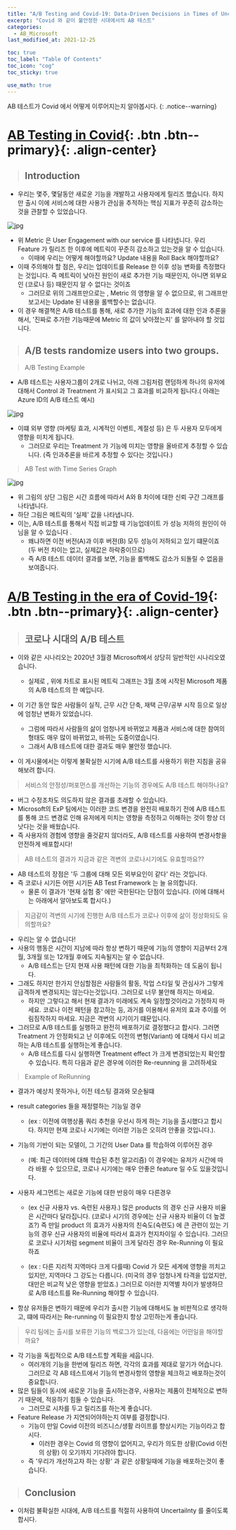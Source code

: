 ```yaml
---
title: "A/B Testing and Covid-19: Data-Driven Decisions in Times of Uncertainty"
excerpt: "Covid 와 같이 불안정한 시대에서의 AB 테스트"
categories:
  - AB_Microsoft
last_modified_at: 2021-12-25

toc: true
toc_label: "Table Of Contents"
toc_icon: "cog"
toc_sticky: true

use_math: true
---
```


 AB 테스트가 Covid 에서 어떻게 이루어지는지 알아봅시다.
{: .notice--warning}

# [AB Testing in Covid](#link){: .btn .btn--primary}{: .align-center}

> ## Introduction

- 우리는 몇주, 몇달동안 새로운 기능을 개발하고 사용자에게 릴리즈 했습니다. 하지만 출시 이에 서비스에 대한 사용가 관심을 추적하는 핵심 지표가 꾸준히 감소하는것을 관찰할 수 있었습니다.

![jpg](/assets/images/Stat/135_1.jpg)

- 위 Metric 은 User Engagement with our service 를 나타냅니다. 우리 Feature 가 릴리즈 한 이후에 메트릭이 꾸준히 감소하고 있는것을 알 수 있습니다.
  - 이때에 우리는 어떻게 해야할까요? Update 내용을 Roll Back 해야할까요? 
- 이때 주의해야 할 점은, 우리는 업데이트를 Release 한 이후 성능 변화를 측정했다는 것입니다. 즉 메트릭이 낮아진 원인이 새로 추가한 기능 때문인지, 아니면 외부요인 (코로나 등) 때문인지 알 수 없다는 것이죠
  - 그러므로 위의 그래프만으로는 , Metric 의 영향을 알 수 없으므로, 위 그래프만 보고서는 Update 된 내용을 롤백할수는 없습니다. 
- 이 경우 해결책은 A/B 테스트를 통해, 새로 추가한 기능의 효과에 대한 인과 추론을 해서, '진짜로 추가한 기능때문에 Metric 의 값이 낮아졌는지' 를 알아내야 할 것입니다.

> ## A/B tests randomize users into two groups.

> A/B Testing Example 

- A/B 테스트는 사용자그룹이 2개로 나뉘고, 아래 그림처럼 랜덤하게 하나의 유저에 대해서 Control 과 Treatment 가 표시되고 그 효과를 비교하게 됩니다.( 아래는 Azure ID의 A/B 테스트 예시)

![jpg](/assets/images/Stat/135_2.jpg)

- 이떄 외부 영향 (마케팅 효과, 시계적인 이벤트, 계절성 등) 은 두 사용자 모두에게 영향을 미치게 됩니다. 
  - 그러므로 우리는 Treatment 가 기능에 미치는 영향을 올바르게 추정할 수 있습니다. (즉 인과추론을 바르게 추정할 수 있다는 것입니다.)

> AB Test with Time Series Graph

![jpg](/assets/images/Stat/135_3.jpg)

- 위 그림의 상단 그림은 시간 흐름에 따라서 A와 B 차이에 대한 신뢰 구간 그래프를 나타냅니다.
- 하단 그림은 메트릭의 '실제' 값을 나타냅니다. 
- 이는, A/B 테스트를 통해서 직접 비교할 때 기능업데이트 가 성능 저하의 원인이 아님을 알 수 있습니다 .
  - 왜냐하면 이전 버전(A)과 이후 버젼(B) 모두 성능이 저하되고 있기 떄문이죠 (두 버전 차이는 없고, 실제값은 하락중이므로)
  - 즉 A/B 테스트 데이터 결과를 보면, 기능을 롤백해도 감소가 되돌릴 수 없음을 보여줍니다.

# [A/B Testing in the era of Covid-19](#link){: .btn .btn--primary}{: .align-center}

> ## 코로나 시대의 A/B 테스트

- 이와 같은 시나리오는 2020년 3월경 Microsoft에서 상당히 일반적인 시나리오였습니다.
  - 실제로 , 위에 차트로 표시된 메트릭 그래프는 3월 초에 시작된 Microsoft 제품의 A/B 테스트의 한 예입니다. 
- 이 기간 동안 많은 사람들이 실직, 근무 시간 단축, 재택 근무/공부 시작 등으로 일상에 엄청난 변화가 있었습니다.
  - 그럼에 따라서 사람들의 삶이 엄청나게 바뀌었고 제품과 서비스에 대한 참여의 형태도 매우 많이 바뀌었고, 바뀌는 도중이였습니다.
  - 그래서 A/B 테스트에 대한 결과도 매우 불안정 했습니다.

- 이 게시물에서는 이렇게 불확실한 시기에 A/B 테스트를 사용하기 위한 지침을 공유해보려 합니다. 

> 서비스의 안정성/퍼포먼스를 개선하는 기능의 경우에도 A/B 테스트 해야하나요?

- 버그 수정조차도 의도하지 않은 결과를 초래할 수 있습니다.
- Microsoft의 ExP 팀에서는 이러한 코드 변경을 완전히 배포하기 전에 A/B 테스트를 통해 코드 변경로 인해 유저에게 미치는 영향을 측정하고 이해하는 것이 항상 더 낫다는 것을 배웠습니다.
- 즉 사용자의 경험에 영향을 줄것같지 않더라도, A/B 테스트를 사용하여 변경사항을 안전하게 배포합시다!

>  AB 테스트의 결과가 지금과 같은 격변의 코로나시기에도 유효할까요??

- AB 테스트의 장점은 '두 그룹에 대해 모든 외부요인이 같다' 라는 것입니다.
- 즉 코로나 시기든 어떤 시기든 AB Test Framework 는 늘 유의합니다.
  - 물론 이 결과가 '현재 실험 중' 에만 국한된다는 단점이 있습니다. (이에 대해서는 아래에서 알아보도록 합시다.)

> 지금같이 격변의 시기에 진행한 A/B 테스트가 코로나 이후에 삶이 정상화되도 유의할까요?

- 우리는 알 수 없습니다! 
- 사용의 행동은 시간이 지남에 따라 항상 변하기 때문에 기능의 영향이 지금부터 2개월, 3개월 또는 12개월 후에도 지속될지는 알 수 없습니다.
  - A/B 테스트는 단지 현재 사용 패턴에 대한 기능을 최적화하는 데 도움이 됩니다.
- 그래도 하지만 한가지 안심할점은 사람들의 활동, 작업 스타일 및 관심사가 그렇게 급격하게 변경되지는 않는다는것입니다. 그러므로 너무 불안해 하지는 마세요.
  - 하지만 그렇다고 해서 현재 결과가 미래에도 계속 일정할것이라고 가정하지 마세요. 코로나 이전 패턴을 참고하는 등, 과거를 이용해서 유저의 효과 추이를 어림짐작하지 마세요. 지금은 격변의 시기이기 떄문입니다.
- 그러므로  A/B 테스트를 실행하고 완전히 배포하기로 결정했다고 합시다. 그러면 Treatment 가 안정화되고 난 이후에도 이전의 변형(Variant) 에 대해서 다시 비교하는 A/B 테스트를 실행하는게 좋습니다. 
  - A/B 테스트를 다시 실행하면 Treatment effect 가 크게 변경되었는지 확인할 수 있습니다. 특히 다음과 같은 경우에 이러한 Re-reunning 을 고려하세요

> Example of ReRunning

- 결과가 예상치 못하거나, 이전 테스팅 결과와 모순될떄 

- result categories 들을 재정렬하는 기능일 경우

  - (ex : 이전에 여행상품 쿼리 추천을 우선시 하게 하는 기능을 출시했다고 합시다. 하지만 현재 코로나 시기에는 이러한 기능은 오히려 안좋을 것입니다.).

- 기능의 기반이 되는 모델이, 그 기간의 User Data 를 학습하여 이루어진 경우 

  - (예: 최근 데이터에 대해 학습된 추천 알고리즘) 이 경우에는 유저가 시간에 따라 바뀔 수 있으므로, 코로나 시기에는 매우 안좋은 feature 일 수도 있을것입니다.

- 사용자 세그먼트는 새로운 기능에 대한 반응이 매우 다른경우

  - (ex 신규 사용자 vs. 숙련된 사용자.) 많은 products 의 경우 신규 사용자 비율은 시간마다 달라집니다. (코로나 시기의 경우에는 신규 사용자 비율이 더 높겠죠?) 즉 만일 product 의 효과가 사용자의 친숙도(숙련도) 에 큰 관련이 있는 기능의 경우 신규 사용자의 비율에 따라서 효과가 천지차이일 수 있습니다. 그러므로 코로나 시기처럼 segment 비율이 크게 달라진 경우 Re-Running 이 필요하죠

  - (ex : 다른 지리적 지역마다 크게 다를때) Covid 가 모든 세계에 영향을 끼치고 있지만, 지역마다 그 강도는 다릅니다. (미국의 경우 엄청나게 타격을 입었지만, 대만은 비교적 낮은 영향을 받았죠.) 그러므로 이러한 지역별 차이가 발생하므로 A/B 테스트를 Re-Running 해야할 수 있습니다. 

- 항상 유저들은 변하기 때문에 우리가 출시한 기능에 대해서도 늘 비판적으로 생각하고, 떄에 따라서는 Re-running 이 필요한지 항상 고민하는게 좋습니다. 

> 우리 팀에는 출시를 보류한 기능의 백로그가 있는데, 다음에는 어떤일을 해야할까요?

- 각 기능을 독립적으로 A/B 테스트할 계획을 세웁니다. 
  - 여러개의 기능을 한번에 릴리즈 하면, 각각의 효과를 제대로 알기가 어습니다. 그러므로 각 AB 테스트에서 기능의 변경사항의 영향을 체크하고 배포하는것이 중요합니다. 
- 많은 팀들이 동시에 새로운 기능을 출시하는경우, 사용자는 제품이 전체적으로 변하기 때문에, 적응하기 힘들 수 있습니다.
  - 그러므로 시차를 두고 릴리즈를 하는게 좋습니다.
- Feature Release 가 지연되어야하는지 여부를 결정합니다.
  - 기능이 만일 Covid 이전의 비즈니스/생활 라이프를 향상시키는 기능이라고 합시다. 
    - 이러한 경우는 Covid 의 영향이 없어지고, 우리가 의도한 상황(Covid 이전의 상황) 이 오기까지 기다려야 합니다.
  - 즉 '우리가 개선하고자 하는 상황' 과 같은 상황일때에 기능을 배포하는것이 좋습니다.

> ## Conclusion

- 이처럼 불확실한 시대에, A/B 테스트를 적절히 사용하여 Uncertailnty 를 줄이도록 합시다.
